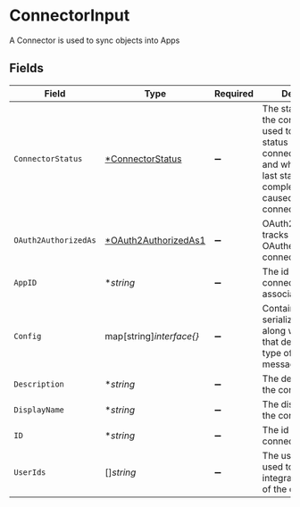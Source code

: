 # ConnectorInput

 A Connector is used to sync objects into Apps



## Fields

| Field                                                                                                                                                                | Type                                                                                                                                                                 | Required                                                                                                                                                             | Description                                                                                                                                                          |
| -------------------------------------------------------------------------------------------------------------------------------------------------------------------- | -------------------------------------------------------------------------------------------------------------------------------------------------------------------- | -------------------------------------------------------------------------------------------------------------------------------------------------------------------- | -------------------------------------------------------------------------------------------------------------------------------------------------------------------- |
| `ConnectorStatus`                                                                                                                                                    | [*ConnectorStatus](../../models/shared/connectorstatus.md)                                                                                                           | :heavy_minus_sign:                                                                                                                                                   |  The status field on the connector is used to track the status of the connectors sync, and when syncing last started, completed, or caused the connector to update.<br/> |
| `OAuth2AuthorizedAs`                                                                                                                                                 | [*OAuth2AuthorizedAs1](../../models/shared/oauth2authorizedas1.md)                                                                                                   | :heavy_minus_sign:                                                                                                                                                   |  OAuth2AuthorizedAs tracks the user that OAuthed with the connector.<br/>                                                                                            |
| `AppID`                                                                                                                                                              | **string*                                                                                                                                                            | :heavy_minus_sign:                                                                                                                                                   |  The id of the app the connector is associated with.<br/>                                                                                                            |
| `Config`                                                                                                                                                             | map[string]*interface{}*                                                                                                                                             | :heavy_minus_sign:                                                                                                                                                   | Contains an arbitrary serialized message along with a @type that describes the type of the serialized message.                                                       |
| `Description`                                                                                                                                                        | **string*                                                                                                                                                            | :heavy_minus_sign:                                                                                                                                                   |  The description of the connector.<br/>                                                                                                                              |
| `DisplayName`                                                                                                                                                        | **string*                                                                                                                                                            | :heavy_minus_sign:                                                                                                                                                   |  The display name of the connector.<br/>                                                                                                                             |
| `ID`                                                                                                                                                                 | **string*                                                                                                                                                            | :heavy_minus_sign:                                                                                                                                                   |  The id of the connector.<br/>                                                                                                                                       |
| `UserIds`                                                                                                                                                            | []*string*                                                                                                                                                           | :heavy_minus_sign:                                                                                                                                                   |  The userIds field is used to define the integration owners of the connector.<br/>                                                                                   |